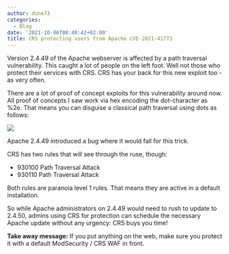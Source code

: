 ```yaml
---
author: dune73
categories:
  - Blog
date: '2021-10-06T08:40:42+02:00'
title: CRS protecting users from Apache CVE-2021-41773
---
```


Version 2.4.49 of the Apache webserver is affected by a path traversal vulnerability. This caught a lot of people on the left foot. Well not those who protect their services with CRS. CRS has your back for this new exploit too - as very often.  
  
There are a lot of proof of concept exploits for this vulnerability around now. All proof of concepts I saw work via hex encoding the dot-character as %2e. That means you can disguise a classical path traversal using dots as follows:  
  
![](/images/2021/10/tmp.png)

Apache 2.4.49 introduced a bug where it would fall for this trick.

CRS has two rules that will see through the ruse, though:  
  
* 930100 Path Traversal Attack
* 930110 Path Traversal Attack

Both rules are paranoia level 1 rules. That means they are active in a default installation.

So while Apache administrators on 2.4.49 would need to rush to update to 2.4.50, admins using CRS for protection can schedule the necessary Apache update without any urgency: CRS buys you time!  
  
**Take away message:** If you put anything on the web, make sure you protect it with a default ModSecurity / CRS WAF in front.
